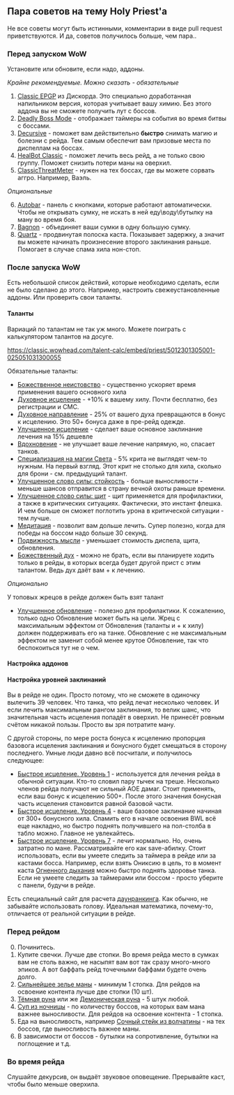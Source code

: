 ## Пара советов на тему Holy Priest'а

Не все советы могут быть истинными, комментарии в виде pull request приветствуются. И да, советов получилось больше, чем пара.. 


### Перед запуском WoW
Установите или обновите, если надо, аддоны. 

*Крайне рекомендуемые. Можно сказать - обязательные*

1. [Сlassic EPGP](https://discordapp.com/channels/620682853709250560/643531403912282112/643534836186742795) из Дискорда. Это специально доработанная напильником версия, которая учитывает вашу химию. Без этого аддона вы не сможете получить лут с боссов. 
2. [Deadly Boss Mode](https://www.curseforge.com/wow/addons/deadly-boss-mods ) - отображает таймеры на события во время битвы с боссами. 
3. [Decursive](https://www.curseforge.com/wow/addons/decursive) - поможет вам действительно **быстро** снимать магию и болезни с рейда. Тем самым обеспечит вам призовые места по диспеллам на боссах. 
4. [HealBot Classic](https://www.curseforge.com/wow/addons/healbot-classic) - поможет лечить весь рейд, а не только свою группу. Поможет снизить потери маны на оверхил. 
5. [ClassicThreatMeter](https://www.curseforge.com/wow/addons/classicthreatmeter) - нужен на тех боссах, где вы можете сорвать аггро. Например, Ваэль. 

*Опциональные*

6. [Autobar](https://www.curseforge.com/wow/addons/autobar-classic) - панель с кнопками, которые работают автоматически. Чтобы не открывать сумку, не искать в ней еду\воду\бутылку на ману во время боя. 
7. [Bagnon](https://www.curseforge.com/wow/addons/bagnon) - объединяет ваши сумки в одну большую сумку.
8. [Quartz](https://www.curseforge.com/wow/addons/quartz) - продвинутая полоска каста. Показывает задержку, а значит вы можете начинать произнесение второго заклинания раньше. Помогает в случае спама хила нон-стоп. 

### После запуска WoW
Есть небольшой список действий, которые необходимо сделать, если не было сделано до этого. Например, настроить свежеустановленные аддоны. Или проверить свои таланты. 

#### Таланты
Вариаций по талантам не так уж много. Можете поиграть с калькулятором талантов на досуге. 

https://classic.wowhead.com/talent-calc/embed/priest/5012301305001-025051031300055

Обязательные таланты: 
* [Божественное неистовство](https://ru.classic.wowhead.com/spell=18535) - существенно ускоряет время применения вашего основного хила
* [Духовное исцеление](https://ru.classic.wowhead.com/spell=14898) - +10% к вашему хилу. Почти бесплатно, без регистрации и СМС.
* [Духовное направление](https://ru.classic.wowhead.com/spell=14901) - 25% от вашего духа превращаются в бонус к исцелению. Это 50+ бонуса даже в пре-рейд одежде. 
* [Улучшенное исцеление](https://ru.classic.wowhead.com/spell=15014) - сделает ваше основное заклинание лечения на 15% дешевле
* [Вдохновение](https://ru.classic.wowhead.com/spell=14892) - не улучшает ваше лечение напрямую, но, спасает танков. 
* [Cпециализация на магии Света](https://ru.classic.wowhead.com/spell=15011) - 5% крита не выглядят чем-то нужным. На первый взгляд. Этот крит не столько для хила, сколько для брони - см. предыдущий талант.
* [Улучшенное слово силы: стойкость](https://ru.classic.wowhead.com/spell=14767) - больше выносливости - меньше шансов отправится в страну вечной охоты раньше времени. 
* [Улучшенное слово силы: щит](https://ru.classic.wowhead.com/spell=14769) - щит применяется для профилактики, а также в критических ситуациях. Фактически, это инстант флешка. И чем больше он сможет поглотить урона в критической ситуации - тем лучше. 
* [Медитация](https://ru.classic.wowhead.com/spell=14777) - позволит вам дольше лечить. Супер полезно, когда для победы на боссом надо больше 30 секунд.
* [Подвижность мысли](https://ru.classic.wowhead.com/spell=14783) - уменьшает стоимость диспела, щита, обновления. 
* [Божественный дух](https://ru.classic.wowhead.com/spell=14752) - можно не брать, если вы планируете ходить только в рейды, в которых всегда будет другой прист с этим талантом. Ведь дух даёт вам + к лечению.

*Опционально*

У топовых жрецов в рейде должен быть взят талант 
* [Улучшенное обновление](https://ru.classic.wowhead.com/spell=15020) - полезно для профилактики. К сожалению, только одно Обновление может быть на цели. Жрец с максимальным эффектом от Обновления (таланты и + к хилу) должен поддерживать его на танке. Обновление с не максимальным эффектом не заменит собой менее крутое Обновление, так что беспокоиться тут не о чем. 

#### Настройка аддонов
#### Настройка уровней заклинаний
Вы в рейде не один. Просто потому, что не сможете в одиночку вылечить 39 человек. Что танка, что рейд лечат несколько человек. И если лечить максимальным рангом заклинания, то велик шанс, что значительная часть исцеления попадёт в оверхил. Не принесёт ровным счётом никакой пользы. Просто вы зря потратите ману. 

С другой стороны, по мере роста бонуса к исцелению пропорция базовога исцеления заклинания и бонусного будет смещаться в сторону последнего. Умные люди давно всё посчитали, и получилось следующее:

* [Быстрое исцеление. Уровень 1](https://ru.classic.wowhead.com/spell=2061) - используется для лечения рейда в обычной ситуации. Кто-то словил пару тычек на треше. Несколько членов рейда получают не сильный АОЕ дамаг. Стоит применять, если ваш бонус к исцелению 500+. После этого значения бонусная часть исцеления становится равной базовой части. 
* [Быстрое исцеление. Уровень 4](https://ru.classic.wowhead.com/spell=9474) - ваше базовое заклинание начиная от 300+ бонусного хила. Спамить его в начале освоения BWL всё еще накладно, но быстро поднять получившего на пол-столба в табло можно. Главное не увлекайтесь. 
* [Быстрое исцеление. Уровень 7](https://ru.classic.wowhead.com/spell=10917) - лечит нормально. Но, очень затратно по мане. Рассматривайте его как save-абилку. Стоит использовать, если вы умеете следить за таймера в рейде или за кастами босса. Например, если взять Ониксию в цель, то в момент каста [Огненного дыхания](https://ru.classic.wowhead.com/spell=18435) можно быстро поднять здоровье танка. Если не умеете следить за таймерами или боссом - просто уберите с панели, будучи в рейде. 

Есть специальный сайт для расчета [даунранкинга](https://www.wowdownrank.com/). Как обычно, не забывайте использовать голову. Идеальная математика, почему-то, отличается от реальной ситуации в рейде.

### Перед рейдом
0. Починитесь.
1. Купите свечки. Лучше две стопки. Во время рейда место в сумках вам не столь важно, не насыпят вам вот так сразу много-много эпиков. А вот баффать рейд точечными баффами будете очень долго.
2. [Сильнейшее зелье маны](https://ru.classic.wowhead.com/item=13444/) - минимум 1 стопка. Для рейдов на освоение контента лучше две стопки (10 шт).
3. [Тёмная руна](https://ru.classic.wowhead.com/item=20520) или же [Демоническая руна](https://ru.classic.wowhead.com/item=12662) - 5 штук любой.
4. [Суп из ночницы](https://ru.classic.wowhead.com/item=13931) - по количеству боссов, на которых вам мана важнее выносливости. Для рейдов на освоение контента - 1 стопка.
5. Еда на выносливость, например [Сочный стейк из волчатины](https://ru.classic.wowhead.com/item=18045) - на тех боссов, где выносливость важнее маны.
6. В зависимости от боссов - бутылки на сопротивление, бутылки на поглощение и т.д.

### Во время рейда
Слушайте декурсив, он выдаёт звуковое оповещение. 
Прерывайте каст, чтобы было меньше оверхила.



<script>var whTooltips = {colorLinks: false, iconizeLinks: true, renameLinks: true};</script>
<script src="https://wow.zamimg.com/widgets/power.js"></script>

